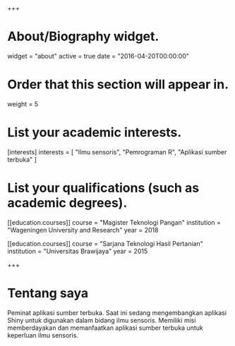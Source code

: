 +++
# About/Biography widget.
widget = "about"
active = true
date = "2016-04-20T00:00:00"

# Order that this section will appear in.
weight = 5

# List your academic interests.
[interests]
  interests = [
    "Ilmu sensoris",
    "Pemrograman R",
    "Aplikasi sumber terbuka"
  ]

# List your qualifications (such as academic degrees).
[[education.courses]]
  course = "Magister Teknologi Pangan"
  institution = "Wageningen University and Research"
  year = 2018

[[education.courses]]
  course = "Sarjana Teknologi Hasil Pertanian"
  institution = "Universitas Brawijaya"
  year = 2015
 
+++

# Tentang saya

Peminat aplikasi sumber terbuka. Saat ini sedang mengembangkan aplikasi Shiny untuk digunakan dalam bidang ilmu sensoris. Memiliki misi memberdayakan dan memanfaatkan aplikasi sumber terbuka untuk keperluan ilmu sensoris.